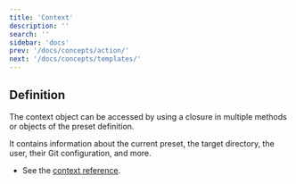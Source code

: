 ```yaml
---
title: 'Context'
description: ''
search: ''
sidebar: 'docs'
prev: '/docs/concepts/action/'
next: '/docs/concepts/templates/'
---
```


## Definition

The context object can be accessed by using a closure in multiple methods or objects of the preset definition.

It contains information about the current preset, the target directory, the user, their Git configuration, and more.

- See the [context reference](/api/context/).
